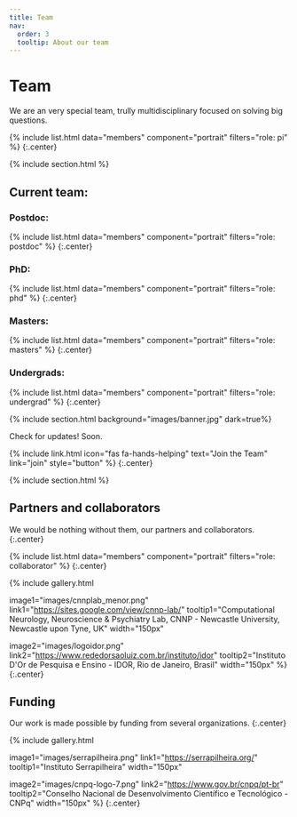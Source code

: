 ```yaml
---
title: Team
nav:
  order: 3
  tooltip: About our team
---
```


# <i class="fas fa-users"></i>Team

We are an very special team, trully multidisciplinary focused on solving big questions.

{%
  include list.html
  data="members"
  component="portrait"
  filters="role: pi"
%}
{:.center}

{% include section.html %}
## Current team:
### Postdoc:
{%
  include list.html
  data="members"
  component="portrait"
  filters="role: postdoc"
%}
{:.center}

### PhD:
{%
  include list.html
  data="members"
  component="portrait"
  filters="role: phd"
%}
{:.center}

### Masters:
{%
  include list.html
  data="members"
  component="portrait"
  filters="role: masters"
%}
{:.center}

### Undergrads:
{%
  include list.html
  data="members"
  component="portrait"
  filters="role: undergrad"
%}
{:.center}

{% include section.html background="images/banner.jpg" dark=true%}

Check for updates! Soon.

{%
  include link.html
  icon="fas fa-hands-helping"
  text="Join the Team"
  link="join"
  style="button"
%}
{:.center}

{% include section.html %}

## Partners and collaborators
We would be nothing without them, our partners and collaborators.
{:.center}

{%
  include list.html
  data="members"
  component="portrait"
  filters="role: collaborator"
%}
{:.center}

{%
  include gallery.html
  
  image1="images/cnnplab_menor.png"
  link1="https://sites.google.com/view/cnnp-lab/"
  tooltip1="Computational Neurology, Neuroscience & Psychiatry Lab, CNNP - Newcastle University, Newcastle upon Tyne, UK"
  width="150px"
  
  image2="images/logoidor.png"
  link2="https://www.rededorsaoluiz.com.br/instituto/idor"
  tooltip2="Instituto D'Or de Pesquisa e Ensino - IDOR, Rio de Janeiro, Brasil"
  width="150px"
%}
{:.center}

## Funding

Our work is made possible by funding from several organizations.
{:.center}

{%
  include gallery.html

  image1="images/serrapilheira.png"
  link1="https://serrapilheira.org/"
  tooltip1="Instituto Serrapilheira"
  width="150px"

  image2="images/cnpq-logo-7.png"
  link2="https://www.gov.br/cnpq/pt-br"
  tooltip2="Conselho Nacional de Desenvolvimento Científico e Tecnológico - CNPq"
  width="150px"
%}
{:.center}
